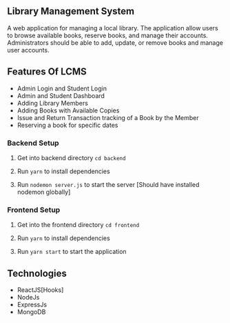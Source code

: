 ## Library Management System 
A web application for managing a local library. The application allow users to browse available books, reserve books, and manage their accounts. Administrators should be able to add, update, or remove books and manage user accounts.


## Features Of LCMS

- Admin Login and Student Login
- Admin and Student Dashboard
- Adding Library Members
- Adding Books with Available Copies
- Issue and Return Transaction tracking of a Book by the Member
- Reserving a book for specific dates


### Backend Setup 

1. Get into backend directory `cd backend`

2. Run `yarn` to install dependencies

3. Run `nodemon server.js` to start the server [Should have installed nodemon globally]

### Frontend Setup

1. Get into the frontend directory `cd frontend`

2. Run `yarn` to install dependencies

3. Run `yarn start` to start the application


## Technologies

- ReactJS[Hooks]
- NodeJs
- ExpressJs
- MongoDB

